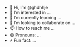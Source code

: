 - 👋 Hi, I’m @ghdhhje
- 👀 I’m interested in ...
- 🌱 I’m currently learning ...
- 💞️ I’m looking to collaborate on ...
- 📫 How to reach me ...
- 😄 Pronouns: ...
- ⚡ Fun fact: ...

<!---
ghdhhje/ghdhhje is a ✨ special ✨ repository because its `README.md` (this file) appears on your GitHub profile.
You can click the Preview link to take a look at your changes.
--->
